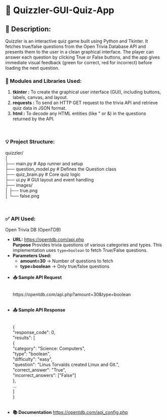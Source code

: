 # 🧠 Quizzler-GUI-Quiz-App
<h2>🔎 Description:</h2>
<p>Quizzler is an interactive quiz game built using Python and Tkinter. It fetches true/false questions from the Open Trivia Database API and presents them to the user in a clean graphical interface. The player can answer each question by clicking True or False buttons, and the app gives immediate visual feedback (green for correct, red for incorrect) before loading the next question.</p>
<h3>🧱 Modules and Libraries Used:</h3>
<ol>
  <li><strong>tkinter :</strong> To create the graphical user interface (GUI), including buttons, labels, canvas, and layout.</li>
  <li><strong>requests :</strong> To send an HTTP GET request to the trivia API and retrieve quiz data in JSON format.</li>
  <li><strong>html :</strong> To decode any HTML entities (like &quot; or &amp;) in the questions returned by the API.</li>
</ol><br>
<h3>💡 Project Structure:</h3>
<p>
quizzler/<br>
│<br>
├── main.py                # App runner and setup<br>
├── question_model.py      # Defines the Question class<br>
├── quiz_brain.py          # Core quiz logic<br>
├── ui.py                  # GUI layout and event handling<br>
├── images/<br>
│   ├── true.png<br>
│   └── false.png<br>
</p><br>
<h3>✅ API Used:</h3>
<p>Open Trivia DB (OpenTDB)</p>
<ul>
  <li><strong>URL:</strong> <a href="https://opentdb.com/api.php" target="_blank">https://opentdb.com/api.php</a></li>
  <il><strong>Purpose</strong> Provides trivia questions of various categories and types. This implementation uses <code>type=boolean</code> to fetch True/False questions.</il>
  <li><strong>Parameters Used:</strong>
    <ul>
      <li><strong>amount=30</strong> → Number of questions to fetch</li>
      <li><strong>type=boolean</strong> → Only true/false questions</li>
    </ul>
  </li><br>
  <li><strong>📥 Sample API Request</strong></li><br>
   <p> https://opentdb.com/api.php?amount=30&amp;type=boolean
  </p><br>
  <li><strong>📤 Sample API Response</strong></li><br>
  <p> {<br>
      "response_code": 0,<br>
      "results": [<br>
        {<br>
          "category": "Science: Computers",<br>
          "type": "boolean",<br>
          "difficulty": "easy",<br>
          "question": "Linus Torvalds created Linux and Git.",<br>
          "correct_answer": "True",<br>
          "incorrect_answers": ["False"]<br>
        },<br>
        ...<br>
      ]<br>
    }<br>
  </p><br>
  <li><strong>📚 Documentation</strong> <a href="https://opentdb.com/api_config.php" target="_blank">https://opentdb.com/api_config.php</a></li>
</ul>









